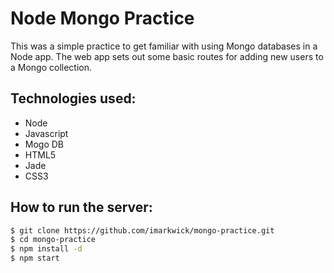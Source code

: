 # Node Mongo Practice

This was a simple practice to get familiar with using Mongo databases in a Node app.
The web app sets out some basic routes for adding new users to a Mongo collection.

## Technologies used:

- Node
- Javascript
- Mogo DB
- HTML5
- Jade
- CSS3

## How to run the server:

```sh
$ git clone https://github.com/imarkwick/mongo-practice.git
$ cd mongo-practice
$ npm install -d
$ npm start
```